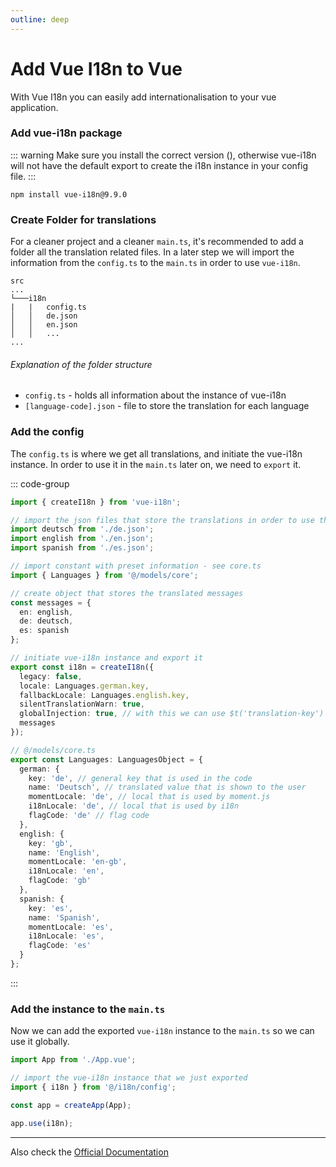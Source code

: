 ```yaml
---
outline: deep
---
```


# Add Vue I18n to Vue

With Vue I18n you can easily add internationalisation to your vue application. 

### Add vue-i18n package
::: warning
Make sure you install the correct version (<Badge type="tip" text="^9.9.0" />), otherwise vue-i18n will not have the
default export to create the i18n instance in your config file.
:::
```console
npm install vue-i18n@9.9.0
```

### Create Folder for translations

For a cleaner project and a cleaner `main.ts`, it's recommended to add a folder all the translation related
files. In a later step we will import the information from the `config.ts` to the `main.ts` in order to use
`vue-i18n`.

```
src
...
└───i18n
|   |   config.ts
│   │   de.json
│   │   en.json
│   │   ...
...
```

###### Explanation of the folder structure

- `config.ts` - holds all information about the instance of vue-i18n
- `[language-code].json` - file to store the translation for each language

### Add the config

The `config.ts` is where we get all translations, and initiate the vue-i18n instance. In order to use it in
the `main.ts` later on, we need to `export` it.

::: code-group
```typescript  [i18n/config.ts]
import { createI18n } from 'vue-i18n';

// import the json files that store the translations in order to use them in your vue project
import deutsch from './de.json';
import english from './en.json';
import spanish from './es.json';

// import constant with preset information - see core.ts
import { Languages } from '@/models/core';

// create object that stores the translated messages
const messages = {
  en: english,
  de: deutsch,
  es: spanish
};

// initiate vue-i18n instance and export it
export const i18n = createI18n({
  legacy: false,
  locale: Languages.german.key,
  fallbackLocale: Languages.english.key,
  silentTranslationWarn: true,
  globalInjection: true, // with this we can use $t('translation-key') inside the templates
  messages
});
```

```typescript [core.ts (for constant)]
// @/models/core.ts
export const Languages: LanguagesObject = {
  german: {
    key: 'de', // general key that is used in the code
    name: 'Deutsch', // translated value that is shown to the user
    momentLocale: 'de', // local that is used by moment.js 
    i18nLocale: 'de', // local that is used by i18n
    flagCode: 'de' // flag code
  },
  english: {
    key: 'gb',
    name: 'English',
    momentLocale: 'en-gb',
    i18nLocale: 'en',
    flagCode: 'gb'
  },
  spanish: {
    key: 'es',
    name: 'Spanish',
    momentLocale: 'es',
    i18nLocale: 'es',
    flagCode: 'es'
  }
};
```
:::

### Add the instance to the `main.ts`

Now we can add the exported `vue-i18n` instance to the `main.ts` so we can use it globally. 

```typescript
import App from './App.vue';

// import the vue-i18n instance that we just exported
import { i18n } from '@/i18n/config';

const app = createApp(App);

app.use(i18n);
```

---
Also check the [Official Documentation](https://kazupon.github.io/vue-i18n/installation.html#compatibility-note)